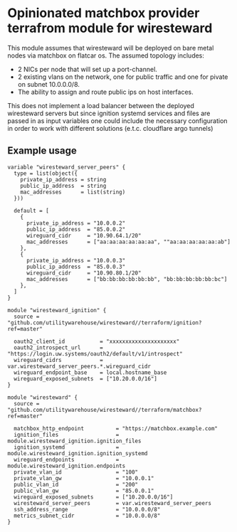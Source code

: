 # Opinionated matchbox provider terrafrom module for wiresteward

This module assumes that wiresteward will be deployed on bare metal nodes via
matchbox on flatcar os.
The assumed topology includes:
- 2 NICs per node that will set up a port-channel.
- 2 existing vlans on the network, one for public traffic and one for pivate on
  subnet 10.0.0.0/8.
- The ability to assign and route public ips on host interfaces.

This does not implement a load balancer between the deployed wiresteward servers
but since ignition systemd services and files are passed in as input variables
one could include the necessary configuration in order to work with different
solutions (e.t.c. cloudflare argo tunnels)

## Example usage

```
variable "wiresteward_server_peers" {
  type = list(object({
    private_ip_address = string
    public_ip_address  = string
    mac_addresses      = list(string)
  }))

  default = [
    {
      private_ip_address = "10.0.0.2"
      public_ip_address  = "85.0.0.2"
      wireguard_cidr     = "10.90.64.1/20"
      mac_addresses      = ["aa:aa:aa:aa:aa:aa", ""aa:aa:aa:aa:aa:ab"]
    },
    {
      private_ip_address = "10.0.0.3"
      public_ip_address  = "85.0.0.3"
      wireguard_cidr     = "10.90.80.1/20"
      mac_addresses      = ["bb:bb:bb:bb:bb:bb", "bb:bb:bb:bb:bb:bc"]
    },
  ]
}

module "wiresteward_ignition" {
  source = "github.com/utilitywarehouse/wiresteward//terraform/ignition?ref=master"

  oauth2_client_id           = "xxxxxxxxxxxxxxxxxxxxx"
  oauth2_introspect_url      = "https://login.uw.systems/oauth2/default/v1/introspect"
  wireguard_cidrs            = var.wiresteward_server_peers.*.wireguard_cidr
  wireguard_endpoint_base    = local.hostname_base
  wireguard_exposed_subnets  = ["10.20.0.0/16"]
}

module "wiresteward" {
  source = "github.com/utilitywarehouse/wiresteward//terraform/matchbox?ref=master"

  matchbox_http_endpoint          = "https://matchbox.example.com"
  ignition_files                  = module.wiresteward_ignition.ignition_files
  ignition_systemd                = module.wiresteward_ignition.ignition_systemd
  wireguard_endpoints             = module.wiresteward_ignition.endpoints
  private_vlan_id                 = "100"
  private_vlan_gw                 = "10.0.0.1"
  public_vlan_id                  = "200"
  public_vlan_gw                  = "85.0.0.1"
  wireguard_exposed_subnets       = ["10.20.0.0/16"]
  wiresteward_server_peers        = var.wiresteward_server_peers
  ssh_address_range               = "10.0.0.0/8"
  metrics_subnet_cidr             = "10.0.0.0/8"
}
```
